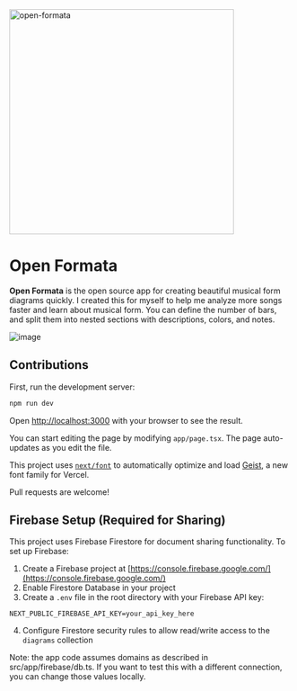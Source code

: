 <img src="https://github.com/user-attachments/assets/8d64eba2-ff50-424f-a5ec-97862088c43d" alt="open-formata" width="400" />

# Open Formata

**Open Formata** is the open source app for creating beautiful musical form diagrams quickly. I created this for myself to help me analyze more songs faster and learn about musical form. You can define the number of bars, and split them into nested sections with 
descriptions, colors, and notes. 

![image](https://github.com/user-attachments/assets/39555dcd-ce61-42e4-894b-7102308e1612)

## Contributions

First, run the development server:

```bash
npm run dev
```

Open [http://localhost:3000](http://localhost:3000) with your browser to see the result.

You can start editing the page by modifying `app/page.tsx`. The page auto-updates as you edit the file.

This project uses [`next/font`](https://nextjs.org/docs/app/building-your-application/optimizing/fonts) to automatically optimize and load [Geist](https://vercel.com/font), a new font family for Vercel.

Pull requests are welcome!

## Firebase Setup (Required for Sharing)

This project uses Firebase Firestore for document sharing functionality. To set up Firebase:

1. Create a Firebase project at [https://console.firebase.google.com/](https://console.firebase.google.com/)
2. Enable Firestore Database in your project
3. Create a `.env` file in the root directory with your Firebase API key:

```env
NEXT_PUBLIC_FIREBASE_API_KEY=your_api_key_here
```

4. Configure Firestore security rules to allow read/write access to the `diagrams` collection

Note: the app code assumes domains as described in src/app/firebase/db.ts. If you want to test this with a different connection, you can change those values locally.

